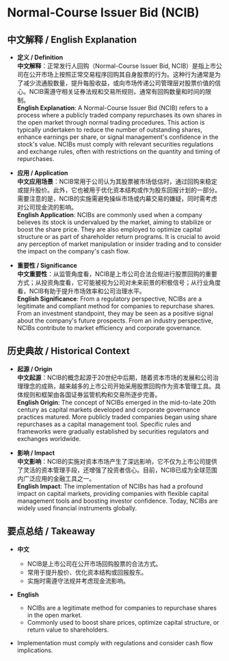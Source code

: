 # Normal-Course Issuer Bid (NCIB)

## 中文解释 / English Explanation

* **定义 / Definition**  
  **中文解释**：正常发行人回购（Normal-Course Issuer Bid, NCIB）是指上市公司在公开市场上按照正常交易程序回购其自身股票的行为。这种行为通常是为了减少流通股数量，提升每股收益，或向市场传递公司管理层对股票价值的信心。NCIB需遵守相关证券法规和交易所规则，通常有回购数量和时间的限制。  
  **English Explanation**: A Normal-Course Issuer Bid (NCIB) refers to a process where a publicly traded company repurchases its own shares in the open market through normal trading procedures. This action is typically undertaken to reduce the number of outstanding shares, enhance earnings per share, or signal management's confidence in the stock's value. NCIBs must comply with relevant securities regulations and exchange rules, often with restrictions on the quantity and timing of repurchases.

* **应用 / Application**  
  **中文应用场景**：NCIB常用于公司认为其股票被市场低估时，通过回购来稳定或提升股价。此外，它也被用于优化资本结构或作为股东回报计划的一部分。需要注意的是，NCIB的实施需避免操纵市场或内幕交易的嫌疑，同时需考虑对公司现金流的影响。  
  **English Application**: NCIBs are commonly used when a company believes its stock is undervalued by the market, aiming to stabilize or boost the share price. They are also employed to optimize capital structure or as part of shareholder return programs. It is crucial to avoid any perception of market manipulation or insider trading and to consider the impact on the company's cash flow.

* **重要性 / Significance**  
  **中文重要性**：从监管角度看，NCIB是上市公司合法合规进行股票回购的重要方式；从投资角度看，它可能被视为公司对未来前景的积极信号；从行业角度看，NCIB有助于提升市场效率和公司治理水平。  
  **English Significance**: From a regulatory perspective, NCIBs are a legitimate and compliant method for companies to repurchase shares. From an investment standpoint, they may be seen as a positive signal about the company's future prospects. From an industry perspective, NCIBs contribute to market efficiency and corporate governance.

## 历史典故 / Historical Context

* **起源 / Origin**  
  **中文起源**：NCIB的概念起源于20世纪中后期，随着资本市场的发展和公司治理理念的成熟，越来越多的上市公司开始采用股票回购作为资本管理工具。具体规则和框架由各国证券监管机构和交易所逐步完善。  
  **English Origin**: The concept of NCIBs emerged in the mid-to-late 20th century as capital markets developed and corporate governance practices matured. More publicly traded companies began using share repurchases as a capital management tool. Specific rules and frameworks were gradually established by securities regulators and exchanges worldwide.

* **影响 / Impact**  
  **中文影响**：NCIB的实施对资本市场产生了深远影响，它不仅为上市公司提供了灵活的资本管理手段，还增强了投资者信心。目前，NCIB已成为全球范围内广泛应用的金融工具之一。  
  **English Impact**: The implementation of NCIBs has had a profound impact on capital markets, providing companies with flexible capital management tools and boosting investor confidence. Today, NCIBs are widely used financial instruments globally.

## 要点总结 / Takeaway

* **中文**  
  - NCIB是上市公司在公开市场回购股票的合法方式。  
  - 常用于提升股价、优化资本结构或回报股东。  
  - 实施时需遵守法规并考虑现金流影响。

* **English**  
  - NCIBs are a legitimate method for companies to repurchase shares in the open market.  
  - Commonly used to boost share prices, optimize capital structure, or return value to shareholders.  
- Implementation must comply with regulations and consider cash flow implications.